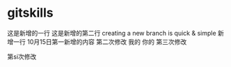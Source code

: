 # gitskills
这是新增的一行
这是新增的第二行
creating a new branch is quick & simple
新增一行
10月15日第一新增的内容
第二次修改
我的
你的
第三次修改

第si次修改
